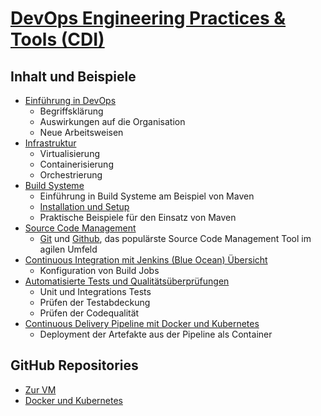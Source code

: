 # [DevOps Engineering Practices & Tools (CDI)](https://www.digicomp.ch/weiterbildung/development-trainings/software-engineering-trainings/software-engineering-basics/devops-in-der-software-entwicklung/kurs-devops-engineering-practices-tools)

Inhalt und Beispiele
--------------------

* [Einführung in DevOps](https://publications.opengroup.org/w162)
    * Begriffsklärung 
    * Auswirkungen auf die Organisation 
    * Neue Arbeitsweisen 
* [Infrastruktur](https://github.com/mc-b/cdi/tree/master/02-Infrastruktur) 
    * Virtualisierung
    * Containerisierung
    * Orchestrierung
* [Build Systeme](https://github.com/mc-b/cdi/tree/master/03-Build)
    * Einführung in Build Systeme am Beispiel von Maven
    * [Installation und Setup](https://books.sonatype.com/mvnex-book/reference/installation.html)
    * Praktische Beispiele für den Einsatz von Maven 
* [Source Code Management](https://github.com/mc-b/cdi/tree/master/04-SCM) 
    * [Git](https://git-scm.com/book/de/v2) und [Github](https://guides.github.com/), das populärste Source Code Management Tool im agilen Umfeld
* [Continuous Integration mit Jenkins (Blue Ocean) Übersicht](https://github.com/mc-b/cdi/tree/master/05-CI/)
    * Konfiguration von Build Jobs 
* [Automatisierte Tests und Qualitätsüberprüfungen](https://github.com/mc-b/cdi/tree/master/06-Test/)
    * Unit und Integrations Tests
    * Prüfen der Testabdeckung
    * Prüfen der Codequalität
* [Continuous Delivery Pipeline mit Docker und Kubernetes](https://github.com/mc-b/cdi/tree/master/07-CD/)
    * Deployment der Artefakte aus der Pipeline als Container
    
## GitHub Repositories

* [Zur VM](https://github.com/mc-b/cdi)
* [Docker und Kubernetes](https://github.com/mc-b/duk)
    